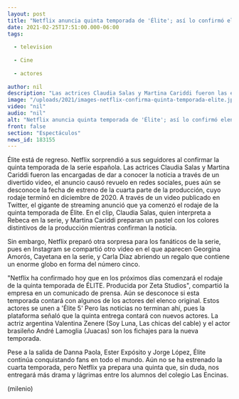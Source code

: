 ```yaml
---
layout: post
title: "Netflix anuncia quinta temporada de 'Élite'; así lo confirmó elenco de la serie"
date: 2021-02-25T17:51:00.000-06:00
tags:
  
  - television
  
  - Cine
  
  - actores
  
author: nil
description: "Las actrices Claudia Salas y Martina Cariddi fueron las encargadas de confirmar la quinta temporada con un divertido video. "
image: "/uploads/2021/images-netflix-confirma-quinta-temporada-elite.jpg"
video: "nil"
audio: "nil"
alt: "Netflix anuncia quinta temporada de 'Élite'; así lo confirmó elenco de la serie"
front: false
section: "Espectáculos"
news_id: 183155
---
```


Élite está de regreso. Netflix sorprendió a sus seguidores al confirmar la quinta temporada de la serie española. Las actrices Claudia Salas y Martina Cariddi fueron las encargadas de dar a conocer la noticia a través de un divertido video, el anuncio causó revuelo en redes sociales, pues aún se desconoce la fecha de estreno de la cuarta parte de la producción, cuyo rodaje terminó en diciembre de 2020. A través de un video publicado en Twitter, el gigante de streaming anunció que ya comenzó el rodaje de la quinta temporada de Élite. En el clip, Claudia Salas, quien interpreta a Rebeca en la serie, y Martina Cariddi preparan un pastel con los colores distintivos de la producción mientras confirman la noticia. 

Sin embargo, Netflix preparó otra sorpresa para los fanáticos de la serie, pues en Instagram se compartió otro video en el que aparecen Georgina Amorós, Cayetana en la serie, y Carla Díaz abriendo un regalo que contiene un enorme globo en forma del número cinco.  

"Netflix ha confirmado hoy que en los próximos días comenzará el rodaje de la quinta temporada de ÉLITE. Producida por Zeta Studios", compartió la empresa en un comunicado de prensa. Aún se desconoce si esta temporada contará con algunos de los actores del elenco original.  Estos actores se unen a 'Élite 5' Pero las noticias no terminan ahí, pues la plataforma señaló que la quinta entrega contará con nuevos actores. La actriz argentina Valentina Zenere (Soy Luna, Las chicas del cable) y el actor brasileño André Lamoglia (Juacas) son los fichajes para la nueva temporada.

Pese a la salida de Danna Paola, Ester Expósito y Jorge López, Élite continúa conquistando fans en todo el mundo. Aún no se ha estrenado la cuarta temporada, pero Netflix ya prepara una quinta que, sin duda, nos entregará más drama y lágrimas entre los alumnos del colegio Las Encinas.  

(milenio)